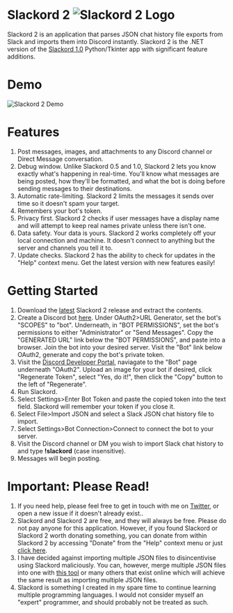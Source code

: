 # Slackord 2 ![Slackord 2 Logo](https://i.imgur.com/PyVjqzL.png)

Slackord 2 is an application that parses JSON chat history file exports from Slack and imports them into Discord instantly.
Slackord 2 is the .NET version of the [Slackord 1.0](https://github.com/thomasloupe/Slackord) Python/Tkinter app with significant feature additions.

# Demo
![Slackord 2 Demo](https://i.imgur.com/iI9JHRj.gif)

# Features
1. Post messages, images, and attachments to any Discord channel or Direct Message conversation.
1. Debug window. Unlike Slackord 0.5 and 1.0, Slackord 2 lets you know exactly what's happening in real-time. You'll know what messages are being posted, how they'll be formatted, and what the bot is doing before sending messages to their destinations.
1. Automatic rate-limiting. Slackord 2 limits the messages it sends over time so it doesn't spam your target.
1. Remembers your bot's token.
1. Privacy first. Slackord 2 checks if user messages have a display name and will attempt to keep real names private unless there isn't one.
1. Data safety. Your data is yours. Slackord 2 works completely off your local connection and machine. It doesn't connect to anything but the server and channels you tell it to.
1. Update checks. Slackord 2 has the ability to check for updates in the "Help" context menu. Get the latest version with new features easily!

# Getting Started
1. Download the [latest](https://github.com/thomasloupe/Slackord2/releases) Slackord 2 release and extract the contents.
1. Create a Discord bot [here](https://discord.com/developers/applications). Under OAuth2>URL Generator, set the bot's "SCOPES" to "bot". Underneath, in "BOT PERMISSIONS", set the bot's permissions to either "Administrator" or "Send Messages". Copy the "GENERATED URL" link below the "BOT PERMISSIONS", and paste into a browser. Join the bot into your desired server. Visit the "Bot" link below OAuth2, generate and copy the bot's private token.
1. Visit the [Discord Developer Portal](https://discord.com/developers/applications), naviagate to the "Bot" page underneath "OAuth2". Upload an image for your bot if desired, click "Regenerate Token", select "Yes, do it!", then click the "Copy" button to the left of "Regenerate".
1. Run Slackord.
2. Select Settings>Enter Bot Token and paste the copied token into the text field. Slackord will remember your token if you close it.
3. Select File>Import JSON and select a Slack JSON chat history file to import.
4. Select Settings>Bot Connection>Connect to connect the bot to your server.
5. Visit the Discord channel or DM you wish to import Slack chat history to and type **!slackord** (case insensitive).
6. Messages will begin posting.

# Important: Please Read!
1. If you need help, please feel free to get in touch with me on [Twitter](https://twitter.com/acid_rain), or open a new issue if it doesn't already exist..
1. Slackord and Slackord 2 are free, and they will always be free. Please do not pay anyone for this application. However, if you found Slackord or Slackord 2 worth donating something, you can donate from within Slackord 2 by accessing "Donate" from the "Help" context menu or just [click here](https://paypal.me/thomasloupe).
1. I have decided against importing multiple JSON files to disincentivise using Slackord maliciously. You can, however, merge multiple JSON files into one with [this tool](https://tools.knowledgewalls.com/onlinejsonmerger)  or many others that exist online which will achieve the same result as importing multiple JSON files.
1. Slackord is something I created in my spare time to continue learning multiple programming languages. I would not consider myself an "expert" programmer, and should probably not be treated as such.
